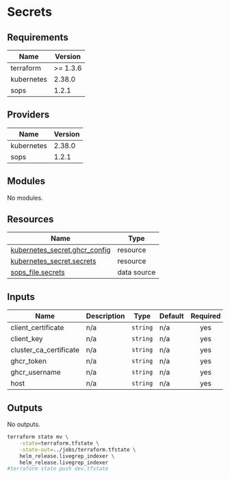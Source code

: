 # Secrets


<!-- BEGIN_TF_DOCS -->
## Requirements

| Name | Version |
|------|---------|
| terraform | >= 1.3.6 |
| kubernetes | 2.38.0 |
| sops | 1.2.1 |

## Providers

| Name | Version |
|------|---------|
| kubernetes | 2.38.0 |
| sops | 1.2.1 |

## Modules

No modules.

## Resources

| Name | Type |
|------|------|
| [kubernetes_secret.ghcr_config](https://registry.terraform.io/providers/hashicorp/kubernetes/2.38.0/docs/resources/secret) | resource |
| [kubernetes_secret.secrets](https://registry.terraform.io/providers/hashicorp/kubernetes/2.38.0/docs/resources/secret) | resource |
| [sops_file.secrets](https://registry.terraform.io/providers/carlpett/sops/1.2.1/docs/data-sources/file) | data source |

## Inputs

| Name | Description | Type | Default | Required |
|------|-------------|------|---------|:--------:|
| client\_certificate | n/a | `string` | n/a | yes |
| client\_key | n/a | `string` | n/a | yes |
| cluster\_ca\_certificate | n/a | `string` | n/a | yes |
| ghcr\_token | n/a | `string` | n/a | yes |
| ghcr\_username | n/a | `string` | n/a | yes |
| host | n/a | `string` | n/a | yes |

## Outputs

No outputs.
<!-- END_TF_DOCS -->


```bash
terraform state mv \
    -state=terraform.tfstate \
    -state-out=../jobs/terraform.tfstate \
    helm_release.livegrep_indexer \
    helm_release.livegrep_indexer
#terraform state push dev.tfstate
```

